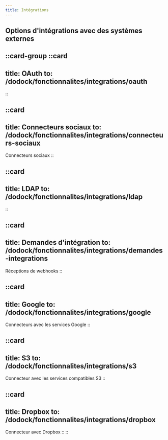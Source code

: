 ```yaml
---
title: Intégrations
---
```


## Options d'intégrations avec des systèmes externes

::card-group
  ::card
  ---
  title: OAuth
  to: /dodock/fonctionnalites/integrations/oauth
  ---
  ::

  ::card
  ---
  title: Connecteurs sociaux
  to: /dodock/fonctionnalites/integrations/connecteurs-sociaux
  ---
  Connecteurs sociaux
  ::

  ::card
  ---
  title: LDAP
  to: /dodock/fonctionnalites/integrations/ldap
  ---
  ::

  ::card
  ---
  title: Demandes d'intégration
  to: /dodock/fonctionnalites/integrations/demandes-integrations
  ---
  Réceptions de webhooks
  ::

  ::card
  ---
  title: Google
  to: /dodock/fonctionnalites/integrations/google
  ---
  Connecteurs avec les services Google
  ::

  ::card
  ---
  title: S3
  to: /dodock/fonctionnalites/integrations/s3
  ---
  Connecteur avec les services compatibles S3
  ::

  ::card
  ---
  title: Dropbox
  to: /dodock/fonctionnalites/integrations/dropbox
  ---
  Connecteur avec Dropbox
  ::
::